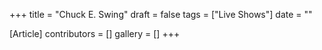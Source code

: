 +++
title = "Chuck E. Swing"
draft = false
tags = ["Live Shows"]
date = ""

[Article]
contributors = []
gallery = []
+++